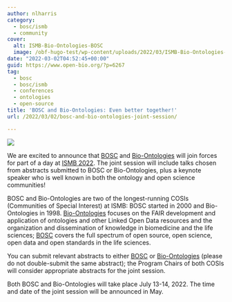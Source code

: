 ```yaml
---
author: nlharris
category:
  - bosc/ismb
  - community
cover:
  alt: ISMB-Bio-Ontologies-BOSC
  image: /obf-hugo-test/wp-content/uploads/2022/03/ISMB-Bio-Ontologies-BOSC.jpg
date: "2022-03-02T04:52:45+00:00"
guid: https://www.open-bio.org/?p=6267
tag:
  - bosc
  - bosc/ismb
  - conferences
  - ontologies
  - open-source
title: 'BOSC and Bio-Ontologies: Even better together!'
url: /2022/03/02/bosc-and-bio-ontologies-joint-session/

---
```

![](/obf-hugo-test/wp-content/uploads/2022/03/ISMB-Bio-Ontologies-BOSC.jpg)

We are excited to announce that [BOSC](/obf-hugo-test/events/bosc-2022/) and [Bio-Ontologies](https://www.bio-ontologies.org.uk/ismb-annual-meeting) will join forces for part of a day at [ISMB 2022](https://www.iscb.org/ismb2022). The joint session will include talks chosen from abstracts submitted to BOSC or Bio-Ontologies, plus a keynote speaker who is well known in both the ontology and open science communities!

BOSC and Bio-Ontologies are two of the longest-running COSIs (Communities of Special Interest) at ISMB: BOSC started in 2000 and Bio-Ontologies in 1998. [Bio-Ontologies](http://www.bio-ontologies.org.uk/) focuses on the FAIR development and application of ontologies and other Linked Open Data resources and the organization and dissemination of knowledge in biomedicine and the life sciences; [BOSC](/obf-hugo-test/events/bosc-2021/about/) covers the full spectrum of open source, open science, open data and open standards in the life sciences.

You can submit relevant abstracts to either [BOSC](/obf-hugo-test/events/bosc-2022/submit/) or [Bio-Ontologies](https://www.bio-ontologies.org.uk/ismb-annual-meeting) (please do not double-submit the same abstract); the Program Chairs of both COSIs will consider appropriate abstracts for the joint session.

Both BOSC and Bio-Ontologies will take place July 13-14, 2022. The time and date of the joint session will be announced in May.
